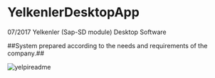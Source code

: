 # YelkenlerDesktopApp
07/2017 Yelkenler (Sap-SD module) Desktop Software

##System prepared according to the needs and requirements of the company.##

![yelpireadme](https://user-images.githubusercontent.com/23587505/39445576-2552ed5e-4cc4-11e8-8064-489d587361da.PNG)
